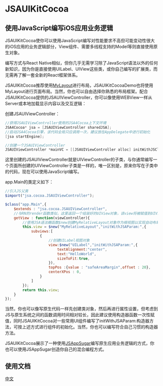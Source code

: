 # JSAUIKitCocoa
## 使用JavaScript编写iOS应用业务逻辑

JSAUIKitCocoa使你可以使用JavaScript编写对性能要求不高但可能变动性很大的iOS应用的业务逻辑部分，View组件、需要多线程支持的Model等则直接使用原生对象。

编写方式与React Native相似，但你几乎无需学习除了JavaScript语法以外的任何新知识，因为你是直接使用UILabel、UIView这些类，或你自己编写的扩展类，而无需再了解一套全新的React框架体系。

JSAUIKitCocoa推荐使用[MyLayout](https://github.com/youngsoft/MyLinearLayout)进行布局，JSAUIKitCocoaDemo也将使用MyLayout进行页面布局。当然，你也可以自由选择你熟悉的布局框架。配合JSAUIKitCocoa提供的JSAUIViewController，你可以像使用WEBView一样从Server或本地加载显示内容以及交互逻辑：

创建JSAUIViewController：

```objective-c
//获得JSAUIViewController使用的JSA4Cocoa上下文环境
JSA4Cocoa* jsa = [JSAUIViewController sharedJSA];
//启动JSA4Cocoa引擎，该代码全局只应调用一次，建议放在AppDelegate中进行初始化
[jsa startEngine];

//创建一个JSAUIViewController
JSAUIViewController *mainVC = [[JSAUIViewController alloc] initWithJSClass:@"app.Main" Arguments:@[]];
```

这里创建的JSAUIViewController就是UIViewController的子类，与你通常编写一个页面所创建的UIViewController子类是一样的，唯一区别是，原来你写在子类中的代码，现在可以使用JavaScript编写。

app.Main的类定义如下：

```javascript
//引入JS父类
$import("jsa.cocoa.JSAUIViewController");

$class("app.Main",{
	$extends : "jsa.cocoa.JSAUIViewController",
    //与RN的render函数类似，这里返回一个组装好的UIView对象，该view将被赋值到UIViewController.view属性
	getView : function(viewController){
      	//使用JSA语法糖函数$new创建MyRelativeLayout对象作为根视图以实现自动布局
		this.view = $new("MyRelativeLayout","initWithJSAParam:",{
            subviews:[
                {
                  	//创建UILabel视图对象
                    view:$new("UILabel","initWithJSAParam:",{
                      	textAlignment:"center",
                      	text:"HelloWorld",
                      	sizeToFit:true,
                    }),
                  	topPos :{value : "safeAreaMargin",offset : 20},
                  	centerXPos : 0,
                }
            ]
        });
		return this.view;
	}
});
```

当然，你也可以像写原生代码一样先创建类对象，然后再进行属性设置，但考虑到JS与原生系统之间的函数调用时间相对较长，因此建议使用构造器函数一次性赋值，同时JSAUIKitCocoa对一些常用UI组件编写了initWithJSAParam:构造器方法，可按上述方式进行组件的初始化。当然，你也可以编写符合自己习惯的构造器方法。

JSAUIKitCocoa展示了一种使用[JSAppSugar](https://github.com/JSAppSugar/JSAppSugar)编写原生应用业务逻辑的方式，你也可以使用JSAppSugar创造你自己的混合编程方式。

## 使用文档

[中文](https://github.com/JSAppSugar/JSAUIKitCocoa/wiki)


